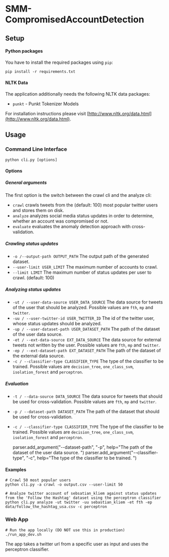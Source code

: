 # SMM-CompromisedAccountDetection

## Setup
#### Python packages
You have to install the required packages using ```pip```:
```
pip install -r requirements.txt
```

#### NLTK Data
The application additionally needs the following NLTK data packages:
- ```punkt``` - Punkt Tokenizer Models

For installation instructions please visit [http://www.nltk.org/data.html](http://www.nltk.org/data.html).

## Usage
### Command Line Interface
```python cli.py [options]```

#### Options
##### General arguments
The first option is the switch between the crawl cli and the analyze cli:
- ```crawl``` crawls tweets from the (default: 100) most popular twitter users and stores them on disk.
- ```analyze``` analyzes social media status updates in order to determine, whether an account was compromised or not.
- ```evaluate``` evaluates the anomaly detection approach with cross-validation.

##### Crawling status updates
- ```-o /--output-path OUTPUT_PATH``` The output path of the generated dataset.
- ```--user-limit USER_LIMIT``` The maximum number of accounts to crawl.
- ```--limit LIMIT``` The maximum number of status updates per user to crawl. (default: 100)

##### Analyzing status updates
- ```-ut / --user-data-source USER_DATA_SOURCE``` The data source for tweets of the user that should be analyzed. Possible values are ```fth```, ```mp``` and ```twitter```.
- ```-uu / --user-twitter-id USER_TWITTER_ID``` The id of the twitter user, whose status updates should be analyzed.
- ```-up / --user-dataset-path USER_DATASET_PATH``` The path of the dataset of the user data source.
- ```-et / --ext-data-source EXT_DATA_SOURCE``` The data source for external tweets not written by the user. Possible values are ```fth```, ```mp``` and ```twitter```.
- ```-ep / --ext-dataset-path EXT_DATASET_PATH``` The path of the dataset of the external data source.
- ```-c / --classifier-type CLASSIFIER_TYPE``` The type of the classifier to be trained. Possible values are ```decision_tree```, ```one_class_svm```, ```isolation_forest``` and ```perceptron```.

##### Evaluation
- ```-t / --data-source DATA_SOURCE``` The data source for tweets that should be used for cross-validation. Possible values are ```fth```, ```mp``` and ```twitter```.
- ```-p / --dataset-path DATASET_PATH``` The path of the dataset that should be used for cross-validation.
- ```-c / --classifier-type CLASSIFIER_TYPE``` The type of the classifier to be trained. Possible values are ```decision_tree```, ```one_class_svm```, ```isolation_forest``` and ```perceptron```.



   parser.add_argument("--dataset-path", "-p",
                        help="The path of the dataset of the user data source. ")
    parser.add_argument("--classifier-type", "-c",
                        help="The type of the classifier to be trained. ")

#### Examples
```
# Crawl 50 most popular users
python cli.py -a crawl -o output.csv --user-limit 50

# Analyze twitter account of sebsatian_kliem against status updates from the 'Follow the Hashtag' dataset using the perceptron classifier
python cli.py analyze -ut twitter -uu sebastian_kliem -et fth -ep data/follow_the_hashtag_usa.csv -c perceptron
```

### Web App
```
# Run the app locally (DO NOT use this in production)
./run_app_dev.sh
```

The app takes a twitter url from a specific user as input and uses the perceptron classifier.
